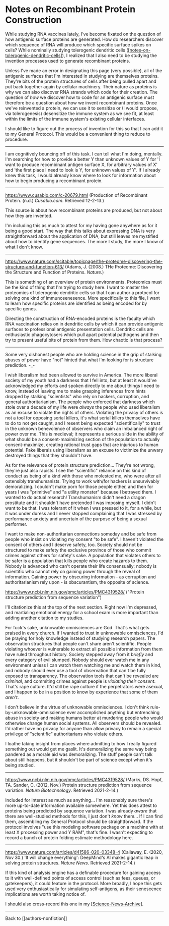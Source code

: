 # Notes on Recombinant Protein Construction

While studying RNA vaccines lately, I've become fixated on the question of how antigenic surface proteins are generated.  How do researchers discover which sequence of RNA will produce which specific surface spikes on cells?  While nominally studying tolerogenic dendritic cells ([[notes-on-tolerogenic-dendritic-cells]]), I realized that I also need to be studying the invention processes used to generate recombinant proteins.

Unless I've made an error in designating this page (very possible), all of the antigenic surfaces that I'm interested in studying are themselves proteins.  They're bits of the protein structures of cells after being pulled apart and put back together again by cellular machinery.  Their nature as proteins is why we can also discover RNA strands which code for their creation.  The question of *how* we discover how to code for an antigenic surface must therefore be a question about how we invent recombinant proteins.  Once we've reinvented a protein, we can use it to sensitize or (I would propose, via tolerogenesis) desensitize the immune system as we see fit, at least within the limits of the immune system's existing cellular interfaces.

I should like to figure out the process of invention for this so that I can add it to my General Protocol.  This would be a convenient thing to reduce to procedure.

---

I am cognitively bouncing off of this task.  I can tell what I'm doing, mentally.  I'm searching for how to provide a better Y than unknown values of Y for 'I want to produce recombinant antigen surface X, for arbitrary values of X' and 'the first place I need to look is Y, for unknown values of Y'.  If I already knew this task, I would already know where to look for information about how to begin producing a recombinant protein.

---
https://www.cusabio.com/c-20679.html (Production of Recombinant Protein.  (n.d.)  *Cusabio.com*.  Retrieved 12-2-13.)

This source is about how recombinant proteins are produced, but not about how they are invented.

I'm including this as much to attest for my having gone anywhere as for it being a good start.  The way that this talks about expressing DNA is very straightforward about the application of DNA, but still leaves me mystified about how to identify gene sequences.  The more I study, the more I know of what I don't know.

---
https://www.nature.com/scitable/topicpage/the-proteome-discovering-the-structure-and-function-613/ (Adams, J.  (2008.)  THe Proteome: Discovering the Structure and Function of Proteins.  *Nature*.)

This is something of an overview of protein environments.  Proteomics must be the kind of thing that I'm trying to study here.  I want to master the proteomics of tolerogenic dendritic cells so that I can author a protocol for solving one kind of immunosenesence.  More specifically to this file, I want to learn how specific proteins are identified as being encoded for by specific genes.

Directing the construction of RNA-encoded proteins is the faculty which RNA vaccination relies on in dendritic cells by which it can provide antigenic surfaces to professional antigenic presentation cells.  Dendritic cells are enthusiastic phagocytosers which pull apart potential pathogens and then try to present useful bits of protein from them.  How chaotic is that process?

---
Some very dishonest people who are holding science in the grip of stalking abuses of power have "not" hinted that what I'm looking for is structure prediction.  -_-

I wish liberalism had been allowed to survive in America.  The more liberal society of my youth had a darkness that I fell into, but at least it would've acknowledged my efforts and spoken directly to me about things I need to know, instead of leaving me to make grasping inferences from hints dropped by stalking "scientists" who rely on hackers, corruption, and general authoritarianism.  The people who enforced that darkness which stole over a decade of my life were *always* the people who used liberalism as an excuse to violate the rights of others.  Violating the privacy of others is not a tool for opposing serial killers, it's what serial killers themselves have to do to not get caught, and I resent being expected "scientifically" to trust in the unknown benevolence of observers who claim an imbalanced right of power over me.  This is medieval; it represents a serious slide in the ability of what should be a consent-maximizing section of the population to actually consent-maximize, creating rational trust gaps that are injurious to human potential.  Fake liberals using liberalism as an excuse to victimize the unwary destroyed things that they shouldn't have.

As for the relevance of protein structure prediction...  They're not wrong, they're just also rapists.  I see the "scientific" reliance on this kind of conduct as being of a kind with those who molested me, who were after all ostensibly transhumanists.  Trying to work with/for hackers is unsurvivably demoralizing.  I couldn't make porn for those people either, and then for years I was "primitive" and "a utility monster" because I betrayed them.  I wanted to do actual research!  Transhumanism didn't need a dragon prostitute and it shouldn't have pretended I was imposing myself.  I didn't want to be that.  I was tolerant of it when I was pressed to it, for a while, but it was under duress and I never stopped complaining that I was stressed by performance anxiety and uncertain of the purpose of being a sexual performer.

I want to make non-authoritarian connections someday and be safe from people who insist on violating my consent "to be safe".  I haven't violated the consent of others and I deserve safety, too.  Society should not be structured to make safety the exclusive province of those who commit crimes against others for safety's sake.  A population that violates others to be safer is a population that kills people who create hazards to them.  Nobody is advanced who can't operate their life consensually; nobody is scientific who cannot rely on gaining power through the reveal of information.  Gaining power by obscuring information - as corruption and authoritarianism rely upon - is obscurantism, the opposite of science.

https://www.ncbi.nlm.nih.gov/pmc/articles/PMC4319528/ ("Protein structure prediction from sequence variation")

I'll citationize this at the top of the next section.  Right now I'm depressed, and martialing emotional energy for a school exam is more important than adding another citation to my studies.

For fuck's sake, unknowable omnisciences are God.  That's what gets praised in every church.  If I wanted to trust in unknowable omnisciences, I'd be praying for holy knowledge instead of studying research papers.  The observation structures that people can't share aren't scientific.  People violating whoever is vulnerable to extract all possible information from them have ruled throughout history.  Society stepped away from it *briefly* and every category of evil slumped.  Nobody should ever watch me in any environment unless I can watch them watching me and watch them in kind, and nobody should ever use a tool of observation that can't be fully exposed to transparency.  The observation tools that can't be revealed are *criminal*, and commiting crimes against people is *violating their consent*.  That's rape culture.  It'd still be rape culture if the perpetrators were asexual, and I happen to be in a position to know by experience that some of them *aren't*.

I don't believe in the virtue of unknowable omnisciences.  I don't think rule-by-unknowable-omniscience ever accomplished anything but entrenching abuse in society and making humans better at murdering people who would otherwise change human social systems.  All observers should be revealed.  I'd rather have no privacy for anyone than allow privacy to remain a special privilege of "scientific" authoritarians who violate others.

I loathe taking insight from places where admitting to how I really figured something out would get me gaslit.  It's demoralizing the same way being pandered as a morale aid was demoralizing.  The stuff people can't talk about still happens, but it shouldn't be part of science except when it's being studied.

---
https://www.ncbi.nlm.nih.gov/pmc/articles/PMC4319528/ (Marks, DS.  Hopf, TA.  Sander, C.  (2012, Nov.)  Protein structure prediction from sequence variation.  *Nature Biotechnology*.  Retrieved 2021-2-14.)

Included for interest as much as anything...  I'm reasonably sure there's more up-to-date information available somewhere.  Yet this does attest to proteins being predicted by sequence variation.  I was already *aware* that there are well-studied methods for this, I just don't *know* them...  If I can find them, assembling my General Protocol should be straightforward.  If the protocol involves "use this modeling software package on a machine with at least X processing power and Y RAM", that's fine.  I wasn't expecting to record a bunch of protein folding estimate methodology here.

---
https://www.nature.com/articles/d41586-020-03348-4 (Callaway, E.  (2020, Nov 30.)  'It will change everything': DeepMind's AI makes gigantic leap in solving protein structures.  *Nature News*.  Retrieved 2021-2-14.)

If this kind of analysis engine has a definable procedure for gaining access to it with well-defined points of access control (such as fees, queues, or gatekeepers), it could feature in the protocol.  More broadly, I hope this gets used very enthusiastically for simulating self-antigens, as their senescence implications are worth taking notice of.

I should also cross-record this one in my [[Science-News-Archive]].

---
Back to [[authors-nonfiction]]

[//begin]: # "Autogenerated link references for markdown compatibility"
[notes-on-tolerogenic-dendritic-cells]: notes-on-tolerogenic-dendritic-cells.md "Notes on Tolerogenic Dendritic Cells"
[Science-News-Archive]: Science-News-Archive.md "Science News Archive"
[Author's Nonfiction]: authors-nonfiction.md "Author's Nonfiction"
[//end]: # "Autogenerated link references"